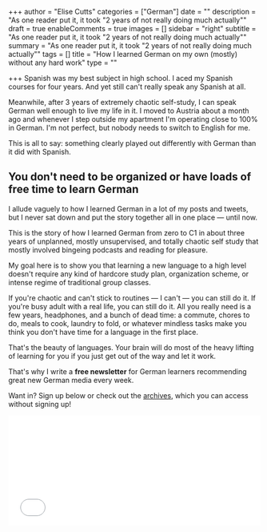 +++
author = "Elise Cutts"
categories = ["German"]
date = ""
description = "As one reader put it, it took \"2 years of not really doing much actually\""
draft = true
enableComments = true
images = []
sidebar = "right"
subtitle = "As one reader put it, it took \"2 years of not really doing much actually\""
summary = "As one reader put it, it took \"2 years of not really doing much actually\""
tags = []
title = "How I learned German on my own (mostly) without any hard work"
type = ""

+++
Spanish was my best subject in high school. I aced my Spanish courses for four years. And yet still can't really speak any Spanish at all.

Meanwhile, after 3 years of extremely chaotic self-study, I can speak German well enough to live my life in it. I moved to Austria about a month ago and whenever I step outside my apartment I'm operating close to 100% in German.   I'm not perfect, but nobody needs to switch to English for me.

This is all to say: something clearly played out differently with German than it did with Spanish.

## You don't need to be organized or have loads of free time to learn German

I allude vaguely to how I learned German in a lot of my posts and tweets, but I never sat down and put the story together all in one place — until now.

This is the story of how I learned German from zero to C1 in about three years of unplanned, mostly unsupervised, and totally chaotic self study that mostly involved bingeing podcasts and reading for pleasure.

My goal here is to show you that learning a new language to a high level doesn't require any kind of hardcore study plan, organization scheme, or intense regime of traditional group classes.

If you're chaotic and can't stick to routines — I can't — you can still do it. If you're busy adult with a real life, you can still do it. All you really need is a few years, headphones, and a bunch of dead time: a commute, chores to do, meals to cook, laundry to fold, or whatever mindless tasks make you think you don't have time for a language in the first place.

That's the beauty of languages. Your brain will do most of the heavy lifting of learning for you if you just get out of the way and let it work.

That's why I write a **free newsletter** for German learners recommending great new German media every week.

Want in? Sign up below or check out the [archives](https://buttondown.email/monoglotanxiety), which you can access without signing up!

<iframe scrolling="no" style="width:100%!important;height:220px;border:none;padding-bottom:0px;margin-bottom:0px;" src="[https://buttondown.email/monoglotanxiety?as_embed=true](https://buttondown.email/monoglotanxiety?as_embed=true "https://buttondown.email/monoglotanxiety?as_embed=true")"

</iframe><br /><br /> 

Thank you to Elliot and Ian for their emails asking about my story. They're the reason I wrote this post. If there's something else you're curious about or would like to see on the blog, just shoot me an email — given the small readership your odds are pretty good that I'll write what you ask for ;)

## Why I started learning German

## How I started teaching myself German as a beginner

## I discovered comprehensible input by accident

## From beginner to intermediate German

I received an email from a reader recently that is perhaps the best summary of how I feel about where my learning "approach" (tamed chaos) fits into the language learning world:

> I think in general what I appreciated most on your blog was seeing someone reach a proficient level in the target language at a reasonable, steady pace and whilst having fun. **Most B2 videos are boasting about their 3-6 month super, intensive method, but I had the feeling that it should be attainable with 2 years of not really doing much actually.** Finding someone like yourself who had gone and done that was massively reassuring.

That about sums it up: I learned German in about 2 years of not really doing much actually.

Post over. Move along folks.

Ok, there's a bit more to it than that. Even though I don't think I'll beat the poetry and concision of that lovely summary, I still want to try.